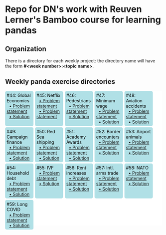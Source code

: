 # Repo for DN's work with Reuven Lerner's Bamboo course for learning pandas
## Organization
There is a directory for each weekly project: the directory name will have the form **\#\<week number\>:\<topic name\>**.

## Weekly panda exercise directories
<style>
body {
  margin: 40px;
}

.wrapper {
  display: grid;
  grid-template-columns: 18% 18% 18% 18% 18%;
  grid-gap: 1%;
  background-color: #fff;
  color: #444;
}

.box {
  background-color: powderblue;
  color: #000;
  border-radius: 5px;
  padding: 5px;
}
</style>
<div class="wrapper">
<div class="box">
#44: Global Economics<br>
&nbsp;&nbsp;<a href="https://www.bambooweekly.com/p/bw-44-global-economics">&#x2022; Problem statement</a><br>
&nbsp;&nbsp;<a href="https://www.bambooweekly.com/p/bw-44-global-economics-solution">&#x2022; Solution</a><br>
</div>
<div class="box">
#45: Netflix<br>
&nbsp;&nbsp;<a href="https://www.bambooweekly.com/p/bw-45-netflix">&#x2022; Problem statement</a><br>
&nbsp;&nbsp;<a href="https://www.bambooweekly.com/p/bw-45-netflix-solution">&#x2022; Problem statement</a><br>
</div>
<div class="box">
#46: Pedestrians<br>
&nbsp;&nbsp;<a href="https://www.bambooweekly.com/p/bw-46-pedestrians">&#x2022; Problem statement</a><br>
&nbsp;&nbsp;<a href="https://www.bambooweekly.com/p/bw-46-pedestrians-solution">&#x2022; Solution</a><br>
</div>
<div class="box">
#47: Minimum wage<br>
&nbsp;&nbsp;<a href="https://www.bambooweekly.com/p/bw-47-minimum-wage">&#x2022; Problem statement</a><br>
&nbsp;&nbsp;<a href="https://www.bambooweekly.com/p/bw-47-minimum-wage-solution">&#x2022; Solution</a><br>
</div>
<div class="box">
#48: Aviation accidents<br>
&nbsp;&nbsp;<a href="https://www.bambooweekly.com/p/bw-48-aviation-accidents">&#x2022; Problem statement</a><br>
&nbsp;&nbsp;<a href="https://www.bambooweekly.com/p/bw-48-aviation-accidents-solution">&#x2022; Solution</a><br>
</div>
<div class="box">
#49: Campaign finance<br>
&nbsp;&nbsp;<a href="https://www.bambooweekly.com/p/bw-49-campaign-finance">&#x2022; Problem statement</a><br>
&nbsp;&nbsp;<a href="https://www.bambooweekly.com/p/bw-49-campaign-finance-solution">&#x2022; Solution</a><br>
</div>
<div class="box">
#50: Red Sea shipping<br>
&nbsp;&nbsp;<a href="https://www.bambooweekly.com/p/bw-50-red-sea-shipping">&#x2022; Problem statement</a><br>
&nbsp;&nbsp;<a href="https://www.bambooweekly.com/p/bw-50-red-sea-shipping-solution">&#x2022; Solution</a><br>
</div>
<div class="box">
#51: Academy Awards<br>
&nbsp;&nbsp;<a href="https://www.bambooweekly.com/p/bw-51-academy-awards">&#x2022; Problem statement</a><br>
&nbsp;&nbsp;<a href="https://www.bambooweekly.com/p/bw-51-academy-awards-solution">&#x2022; Solution</a><br>
</div>
<div class="box">
#52: Border encounters<br>
&nbsp;&nbsp;<a href="https://www.bambooweekly.com/p/bw-52-border-encounters">&#x2022; Problem statement</a><br>
&nbsp;&nbsp;<a href="https://www.bambooweekly.com/p/bw-52-border-encounters-solution">&#x2022; Solution</a><br>
</div>
<div class="box">
#53: Airport animals<br>
&nbsp;&nbsp;<a href="https://www.bambooweekly.com/p/bw-53-airport-animals">&#x2022; Problem statement</a><br>
&nbsp;&nbsp;<a href="https://www.bambooweekly.com/p/bw-53-airport-animals-solution">&#x2022; Solution</a><br>
</div>
<div class="box">
#54: Household debt<br>
&nbsp;&nbsp;<a href="https://www.bambooweekly.com/p/bw-54-household-debt">&#x2022; Problem statement</a><br>
&nbsp;&nbsp;<a href="https://www.bambooweekly.com/p/bw-54-household-debt-solution">&#x2022; Solution</a><br>
</div>
<div class="box">
#55: IVF<br>
&nbsp;&nbsp;<a href="https://www.bambooweekly.com/p/bw-55-ivf">&#x2022; Problem statement</a><br>
&nbsp;&nbsp;<a href="https://www.bambooweekly.com/p/bw-55-ivf-solution">&#x2022; Solution</a><br>
</div>
<div class="box">
#56: Rent increases<br>
&nbsp;&nbsp;<a href="https://www.bambooweekly.com/p/bw-56-rent-increases">&#x2022; Problem statement</a><br>
&nbsp;&nbsp;<a href="https://www.bambooweekly.com/p/bw-56-rent-increases-solution">&#x2022; Solution</a><br>
</div>
<div class="box">
#57: Intl. arms trade<br>
&nbsp;&nbsp;<a href="https://www.bambooweekly.com/p/bw-57-international-arms-trade">&#x2022; Problem statement</a><br>
&nbsp;&nbsp;<a href="https://www.bambooweekly.com/p/bw-57-international-arms-trade-solution">&#x2022; Solution</a><br>
</div>
<div class="box">
#58: NATO<br>
&nbsp;&nbsp;<a href="https://www.bambooweekly.com/p/bw-58-nato">&#x2022; Problem statement</a><br>
&nbsp;&nbsp;<a href="https://www.bambooweekly.com/p/bw-58-nato-solution">&#x2022; Solution</a><br>
</div>
<div class="box">
#59: Long COVID<br>
&nbsp;&nbsp;<a href="https://www.bambooweekly.com/p/bw-59-long-covid">&#x2022; Problem statement</a><br>
&nbsp;&nbsp;<a href="https://www.bambooweekly.com/p/bw-58-long-covid-solution">&#x2022; Solution</a><br>
</div>
</div>